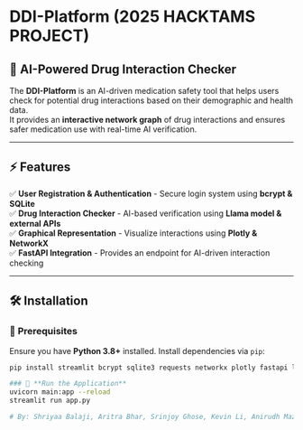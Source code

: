 # DDI-Platform (2025 HACKTAMS PROJECT)

## 🏥 AI-Powered Drug Interaction Checker  

The **DDI-Platform** is an AI-driven medication safety tool that helps users check for potential drug interactions based on their demographic and health data.  
It provides an **interactive network graph** of drug interactions and ensures safer medication use with real-time AI verification.  

---

## ⚡ Features  

✅ **User Registration & Authentication** - Secure login system using **bcrypt & SQLite**  
✅ **Drug Interaction Checker** - AI-based verification using **Llama model & external APIs**  
✅ **Graphical Representation** - Visualize interactions using **Plotly & NetworkX**  
✅ **FastAPI Integration** - Provides an endpoint for AI-driven interaction checking  

---

## 🛠️ Installation  

### 🔹 **Prerequisites**  

Ensure you have **Python 3.8+** installed. Install dependencies via `pip`:
```sh
pip install streamlit bcrypt sqlite3 requests networkx plotly fastapi llama-cpp-python

### 🔹 **Run the Application**
uvicorn main:app --reload
streamlit run app.py

# By: Shriyaa Balaji, Aritra Bhar, Srinjoy Ghose, Kevin Li, Anirudh Mazumder

